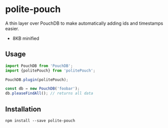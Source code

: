 # polite-pouch
A thin layer over PouchDB to make automatically adding ids and timestamps easier.
 - 8KB minified

## Usage

```javascript
import PouchDB from 'PouchDB';
import {politePouch} from 'politePouch';

PouchDB.plugin(politePouch);

const db = new PouchDB('foobar');
db.pleaseFindAll(); // returns all data
```

## Installation

    npm install --save polite-pouch

